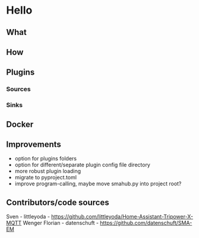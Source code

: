 # Hello

## What

## How

## Plugins

### Sources

### Sinks

## Docker

## Improvements

- option for plugins folders
- option for different/separate plugin config file directory
- more robust plugin loading
- migrate to pyproject.toml
- improve program-calling, maybe move smahub.py into project root?

## Contributors/code sources

Sven - littleyoda - https://github.com/littleyoda/Home-Assistant-Tripower-X-MQTT
Wenger Florian - datenschuft - https://github.com/datenschuft/SMA-EM
